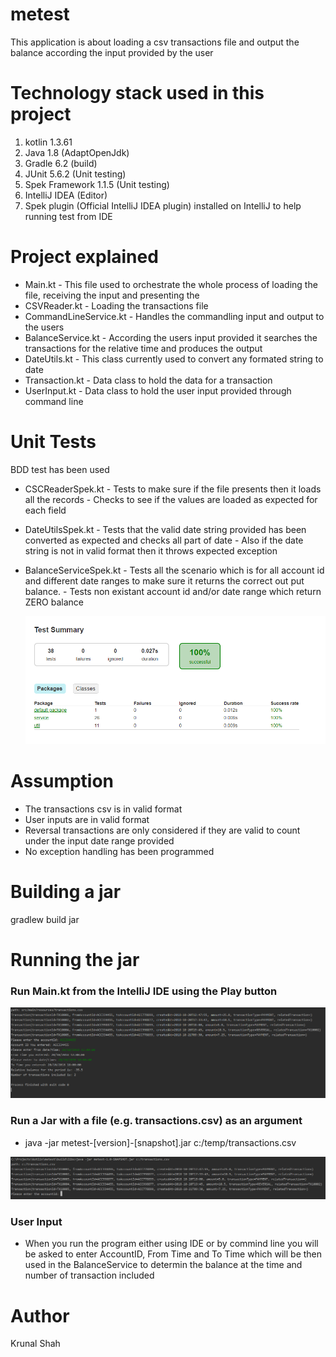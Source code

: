 # metest
This application is about loading a csv transactions file and output the balance according the input provided by the user

# Technology stack used in this project
1. kotlin 1.3.61
2. Java 1.8 (AdaptOpenJdk)
3. Gradle 6.2 (build)
4. JUnit 5.6.2 (Unit testing)
5. Spek Framework 1.1.5 (Unit testing)
6. IntelliJ IDEA (Editor)
7. Spek plugin (Official IntelliJ IDEA plugin) installed on IntelliJ to help running test from IDE

# Project explained
* Main.kt               - This file used to orchestrate the whole process of loading the file, receiving the input and presenting the
* CSVReader.kt          - Loading the transactions file
* CommandLineService.kt - Handles the commandling input and output to the users
* BalanceService.kt     - According the users input provided it searches the transactions for the relative time and produces the output
* DateUtils.kt          - This class currently used to convert any formated string to date
* Transaction.kt        - Data class to hold the data for a transaction
* UserInput.kt          - Data class to hold the user input provided through command line

# Unit Tests
BDD test has been used
* CSCReaderSpek.kt      - Tests to make sure if the file presents then it loads all the records
                      - Checks to see if the values are loaded as expected for each field
* DateUtilsSpek.kt      - Tests that the valid date string provided has been converted as expected and checks all part of date
                      - Also if the date string is not in valid format then it throws expected exception
* BalanceServiceSpek.kt - Tests all the scenario which is for all account id and different date ranges to make sure it returns 
                        the correct out put balance.
                      - Tests non existant account id and/or date range which return ZERO balance
                      
   ![Test results](./images/test_results.PNG?raw=true "Test Results")
                      
# Assumption
* The transactions csv is in valid format
* User inputs are in valid format 
* Reversal transactions are only considered if they are valid to count under the input date range provided
* No exception handling has been programmed

# Building a jar
gradlew build jar

# Running the jar

### Run Main.kt from the IntelliJ IDE using the Play button

![Application Output](./images/execution.PNG?raw=true "Application Output")

### Run a Jar with a file (e.g. transactions.csv) as an argument
* java -jar metest-[version]-[snapshot].jar c:/temp/transactions.csv

![Application Output](./images/running_jar_with_param.PNG?raw=true "Application Output")
 
### User Input
* When you run the program either using IDE or by commind line you will be asked to enter AccountID, From Time and To Time which will be then used in the BalanceService to determin the balance at the time and number of transaction included

# Author
Krunal Shah



